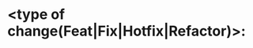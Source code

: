 # \<type of change(Feat|Fix|Hotfix|Refactor)\>: <title>

## Description

<What does this PR do?>

## Considerations

<What should be in consideration when working with this PR?>

None.

## Other changes

<Describe minor changes or changes not directly related to the duty of the PR itself>

None.

## Documentation & Testing

<Place an "x" with no spaces between de brackets to place checks>

- [ ] Features in this PR have been added to documentation.
- [ ] Tests have been added for the PR features.
- [ ] Tests or/and documentation were not updated.
